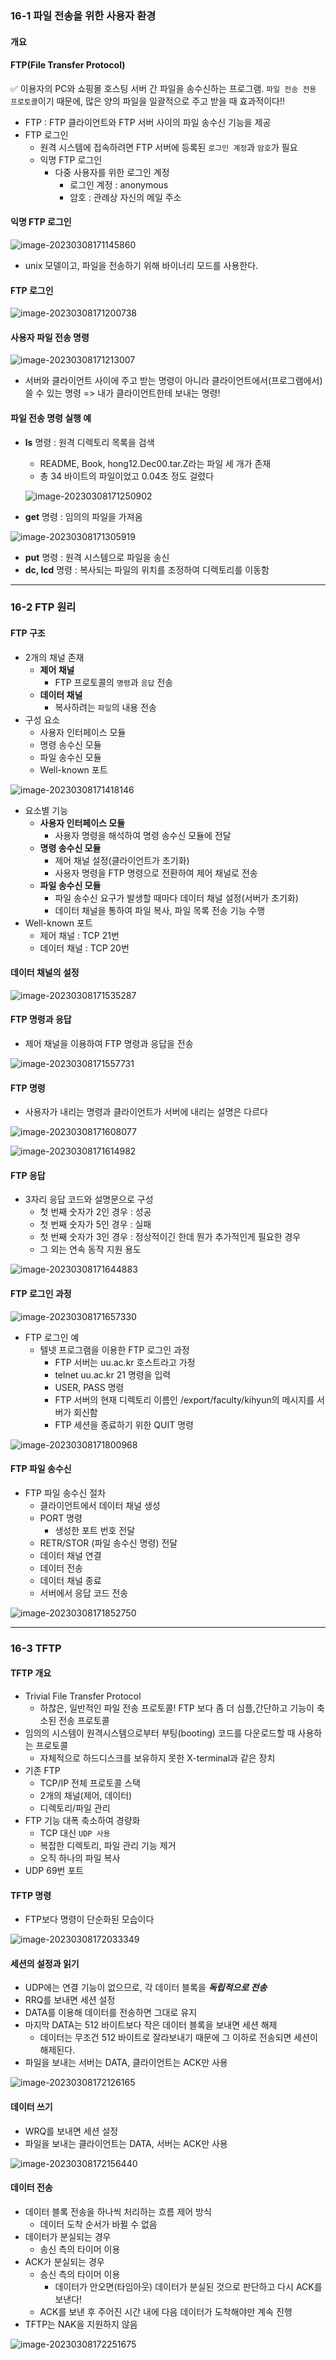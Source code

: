 ### 16-1 파일 전송을 위한 사용자 환경

#### 개요

#### FTP(File Transfer Protocol)

✅ 이용자의 PC와 쇼핑몰 호스팅 서버 간 파일을 송수신하는 프로그램. `파일 전송 전용 프로토콜`이기 때문에, 많은 양의 파일을 일괄적으로 주고 받을 때 효과적이다!!

- FTP : FTP 클라이언트와 FTP 서버 사이의 파일 송수신 기능을 제공
- FTP 로그인
  - 원격 시스템에 접속하려면 FTP 서버에 등록된 `로그인 계정`과 `암호`가 필요
  - 익명 FTP 로그인
    - 다중 사용자를 위한 로그인 계정
      - 로그인 계정 : anonymous
      - 암호 : 관례상 자신의 메일 주소



#### 익명 FTP 로그인

![image-20230308171145860](../../../../../../AppData/Roaming/Typora/typora-user-images/image-20230308171145860.png)

- unix 모델이고, 파일을 전송하기 위해 바이너리 모드를 사용한다.



#### FTP 로그인

![image-20230308171200738](../../../../../../AppData/Roaming/Typora/typora-user-images/image-20230308171200738.png)



#### 사용자 파일 전송 명령

![image-20230308171213007](../../../../../../AppData/Roaming/Typora/typora-user-images/image-20230308171213007.png)

- 서버와 클라이언트 사이에 주고 받는 명령이 아니라 클라이언트에서(프로그램에서) 쓸 수 있는 명령 => 내가 클라이언트한테 보내는 명령!



#### 파일 전송 명령 실행 예

- **ls** 명령 : 원격 디렉토리 목록을 검색

  - README, Book, hong12.Dec00.tar.Z라는 파일 세 개가 존재
  - 총 34 바이트의 파일이었고 0.04초 정도 걸렸다

  ![image-20230308171250902](../../../../../../AppData/Roaming/Typora/typora-user-images/image-20230308171250902.png)

- **get** 명령 : 임의의 파일을 가져옴

![image-20230308171305919](../../../../../../AppData/Roaming/Typora/typora-user-images/image-20230308171305919.png)

- **put** 명령 : 원격 시스템으로 파일을 송신
- **dc, lcd** 명령 : 복사되는 파일의 위치를 조정하여 디렉토리를 이동함



---



### 16-2 FTP 원리

#### FTP 구조

- 2개의 채널 존재
  - **제어 채널**
    - FTP 프로토콜의 `명령`과 `응답` 전송
  - **데이터 채널**
    - 복사하려는 `파일`의 내용 전송
- 구성 요소
  - 사용자 인터페이스 모듈
  - 명령 송수신 모듈
  - 파일 송수신 모듈
  - Well-known 포트

![image-20230308171418146](../../../../../../AppData/Roaming/Typora/typora-user-images/image-20230308171418146.png)

- 요소별 기능
  - **사용자 인터페이스 모듈**
    - 사용자 명령을 해석하여 명령 송수신 모듈에 전달
  - **명령 송수신 모듈**
    - 제어 채널 설정(클라이언트가 초기화)
    - 사용자 명령을 FTP 명령으로 전환하여 제어 채널로 전송
  - **파일 송수신 모듈**
    - 파일 송수신 요구가 발생할 때마다 데이터 채널 설정(서버가 초기화)
    - 데이터 채널을 통하여 파일 복사, 파일 목록 전송 기능 수행
- Well-known 포트
  - 제어 채널 : TCP 21번
  - 데이터 채널 : TCP 20번



#### 데이터 채널의 설정

![image-20230308171535287](../../../../../../AppData/Roaming/Typora/typora-user-images/image-20230308171535287.png)



#### FTP 명령과 응답

- 제어 채널을 이용하여 FTP 명령과 응답을 전송

![image-20230308171557731](../../../../../../AppData/Roaming/Typora/typora-user-images/image-20230308171557731.png)



#### FTP 명령

- 사용자가 내리는 명령과 클라이언트가 서버에 내리는 설명은 다르다

![image-20230308171608077](../../../../../../AppData/Roaming/Typora/typora-user-images/image-20230308171608077.png)

![image-20230308171614982](../../../../../../AppData/Roaming/Typora/typora-user-images/image-20230308171614982.png)



#### FTP 응답

- 3자리 응답 코드와 설명문으로 구성
  - 첫 번째 숫자가 2인 경우 : 성공
  - 첫 번째 숫자가 5인 경우 : 실패
  - 첫 번째 숫자가 3인 경우 : 정상적이긴 한데 뭔가 추가적인게 필요한 경우
  - 그 외는 연속 동작 지원 용도

![image-20230308171644883](../../../../../../AppData/Roaming/Typora/typora-user-images/image-20230308171644883.png)



#### FTP 로그인 과정

![image-20230308171657330](../../../../../../AppData/Roaming/Typora/typora-user-images/image-20230308171657330.png)

- FTP 로그인 예
  - 텔넷 프로그램을 이용한 FTP 로그인 과정
    - FTP 서버는 uu.ac.kr 호스트라고 가정
    - telnet uu.ac.kr 21 명령을 입력
    - USER, PASS 명령
    - FTP 서버의 현재 디렉토리 이름인 /export/faculty/kihyun의 메시지를 서버가 회신함
    - FTP 세션을 종료하기 위한 QUIT 명령

![image-20230308171800968](../../../../../../AppData/Roaming/Typora/typora-user-images/image-20230308171800968.png)



#### FTP 파일 송수신

- FTP 파일 송수신 절차
  - 클라이언트에서 데이터 채널 생성
  - PORT 명령
    - 생성한 포트 번호 전달
  - RETR/STOR (파일 송수신 명령) 전달
  - 데이터 채널 연결
  - 데이터 전송
  - 데이터 채널 종료
  - 서버에서 응답 코드 전송

![image-20230308171852750](../../../../../../AppData/Roaming/Typora/typora-user-images/image-20230308171852750.png)



----



### 16-3 TFTP

#### TFTP 개요

- Trivial File Transfer Protocol
  - 하찮은, 일반적인 파일 전송 프로토콜! FTP 보다 좀 더 심플,간단하고 기능이 축소된 전송 프로토콜
- 임의의 시스템이 원격시스템으로부터 부팅(booting) 코드를 다운로드할 때 사용하는 프로토콜
  - 자체적으로 하드디스크를 보유하지 못한 X-terminal과 같은 장치
- 기존 FTP
  - TCP/IP 전체 프로토콜 스택
  - 2개의 채널(제어, 데이터)
  - 디렉토리/파일 관리
- FTP 기능 대폭 축소하여 경량화
  - TCP 대신 `UDP 사용`
  - 복잡한 디렉토리, 파일 관리 기능 제거
  - 오직 하나의 파일 복사
- UDP 69번 포트



#### TFTP 명령

- FTP보다 명령이 단순화된 모습이다

![image-20230308172033349](../../../../../../AppData/Roaming/Typora/typora-user-images/image-20230308172033349.png)



#### 세션의 설정과 읽기

- UDP에는 연결 기능이 없으므로, 각 데이터 블록을 ***독립적으로 전송***
- RRQ를 보내면 세션 설정
- DATA를 이용해 데이터를 전송하면 그대로 유지
- 마지막 DATA는 512 바이트보다 작은 데이터 블록을 보내면 세션 해제
  - 데이터는 무조건 512 바이트로 잘라보내기 때문에 그 이하로 전송되면 세션이 해제된다.
- 파일을 보내는 서버는 DATA, 클라이언트는 ACK만 사용

![image-20230308172126165](../../../../../../AppData/Roaming/Typora/typora-user-images/image-20230308172126165.png)



#### 데이터 쓰기

- WRQ를 보내면 세션 설정
- 파일을 보내는 클라이언트는 DATA, 서버는 ACK만 사용

![image-20230308172156440](../../../../../../AppData/Roaming/Typora/typora-user-images/image-20230308172156440.png)



#### 데이터 전송

- 데이터 블록 전송을 하나씩 처리하는 흐름 제어 방식
  - 데이터 도착 순서가 바뀔 수 없음
- 데이터가 분실되는 경우
  - 송신 측의 타이머 이용
- ACK가 분실되는 경우
  - 송신 측의 타이머 이용
    - 데이터가 안오면(타임아웃) 데이터가 분실된 것으로 판단하고 다시 ACK를 보낸다!
  - ACK를 보낸 후 주어진 시간 내에 다음 데이터가 도착해야만 계속 진행
- TFTP는 NAK을 지원하지 않음

![image-20230308172251675](../../../../../../AppData/Roaming/Typora/typora-user-images/image-20230308172251675.png)